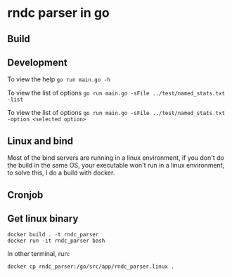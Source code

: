# rndc parser in go

## Build

## Development
To view the help
`go run main.go -h`

To view the list of options
`go run main.go -sFile ../test/named_stats.txt -list`

To view the list of options
`go run main.go -sFile ../test/named_stats.txt -option <selected option>`

## Linux and bind

Most of the bind servers are running in a linux environment, if you don't do the build in the same OS, your executable won't run in a linux environment, to solve this, I do a build with docker.

## Cronjob

## Get linux binary
```
docker build . -t rndc_parser
docker run -it rndc_parser bash
```
In other terminal, run:
```
docker cp rndc_parser:/go/src/app/rndc_parser.linux .
```